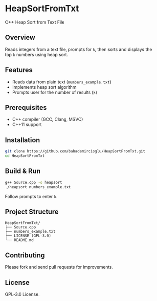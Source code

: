 # HeapSortFromTxt

C++ Heap Sort from Text File

## Overview

Reads integers from a text file, prompts for `k`, then sorts and displays the top `k` numbers using heap sort.

## Features

- Reads data from plain text (`numbers_example.txt`)  
- Implements heap sort algorithm  
- Prompts user for the number of results (`k`)  

## Prerequisites

- C++ compiler (GCC, Clang, MSVC)  
- C++11 support

## Installation

```bash
git clone https://github.com/bahademircioglu/HeapSortFromTxt.git
cd HeapSortFromTxt
```

## Build & Run

```bash
g++ Source.cpp -o heapsort
./heapsort numbers_example.txt
```

Follow prompts to enter `k`.

## Project Structure

```
HeapSortFromTxt/
├── Source.cpp
├── numbers_example.txt
├── LICENSE (GPL-3.0)
└── README.md
```

## Contributing

Please fork and send pull requests for improvements.

## License

GPL‑3.0 License.
